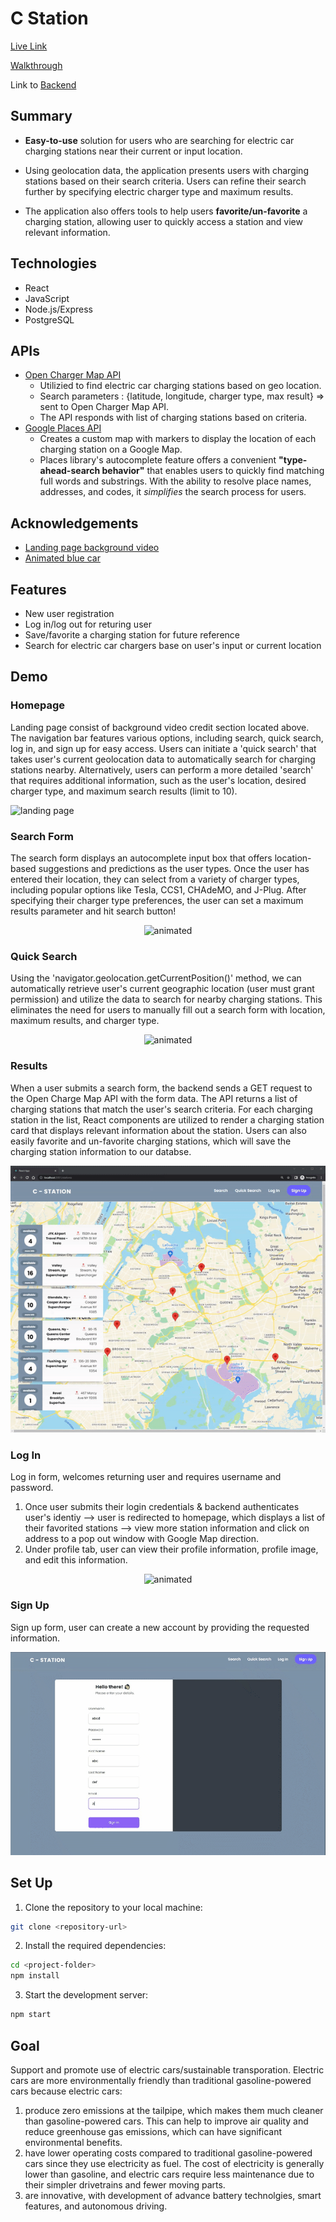 
# C Station 
[Live Link](https://cstation.netlify.app/) 

[Walkthrough](https://www.canva.com/design/DAFgv2UykLc/nO-wnIArsebZGgIHzFvBxA/view?utm_content=DAFgv2UykLc&utm_campaign=designshare&utm_medium=link&utm_source=publishsharelink) 

Link to [Backend](https://github.com/xieb3cky/CStation-Backend) 

## Summary
- **Easy-to-use** solution for users who are searching for electric car charging stations near their current or input location.

- Using geolocation data, the application presents users with charging stations based on their search criteria. Users can refine their search further by specifying electric charger type and maximum results. 

- The application also offers tools to help users **favorite/un-favorite** a charging station, allowing user to quickly access a station and view relevant information.

## Technologies
 - React
 - JavaScript
 - Node.js/Express
 - PostgreSQL


## APIs
 - [Open Charger Map API](https://openchargemap.org/site)
   - Utilizied to find electric car charging stations based on geo location. 
   - Search parameters : {latitude, longitude, charger type, max result} => sent to Open Charger Map API.
   - The API responds with list of charging stations based on criteria. 
 - [Google Places API](https://developers.google.com/maps/documentation/places/web-service/overview)
   - Creates a custom map with markers to display the location of each charging station on a Google Map.
   - Places library's autocomplete feature offers a convenient **"type-ahead-search behavior"** that enables users to quickly find matching full words and substrings. With the ability to resolve place names, addresses, and codes, it *simplifies* the search process for users.



## Acknowledgements

 - [Landing page background video](https://www.youtube.com/watch?v=M32bzsBswAk)
 - [Animated blue car](https://codepen.io/gvissing/pen/RwBMxKj)
  
## Features 
 - New user registration
 - Log in/log out for returing user
 - Save/favorite a charging station for future reference
 - Search for electric car chargers base on user's input or current location
## Demo

### Homepage 
Landing page consist of background video credit section located above. The navigation bar features various options, including search, quick search, log in, and sign up for easy access. Users can initiate a 'quick search' that takes user's current geolocation data to automatically search for charging stations nearby. Alternatively, users can perform a more detailed 'search' that requires additional information, such as the user's location, desired charger type, and maximum search results (limit to 10).
<!-- <p align="center">
  <img src="https://github.com/xieb3cky/Cstation_Frontend/blob/master/demo/landingpage.gif" alt="animated" />
</p> -->
![landing page](https://github.com/xieb3cky/Cstation_Frontend/blob/master/demo/landingpage.gif)

### Search Form 
The search form displays an autocomplete input box that offers location-based suggestions and predictions as the user types. Once the user has entered their location, they can select from a variety of charger types, including popular options like Tesla, CCS1, CHAdeMO, and J-Plug. After specifying their charger type preferences, the user can set a maximum results parameter and hit search button!
<p align="center">
  <img src="https://github.com/xieb3cky/Cstation_Frontend/blob/master/demo/searchform.gif" alt="animated" />
</p>

### Quick Search
Using the 'navigator.geolocation.getCurrentPosition()' method, we can automatically retrieve user's current geographic location (user must grant permission) and utilize the data to search for nearby charging stations. This eliminates the need for users to manually fill out a search form with location, maximum results, and charger type.
<p align="center">
  <img src="https://github.com/xieb3cky/Cstation_Frontend/blob/master/demo/quickSearch.gif" alt="animated" />
</p>


### Results
When a user submits a search form, the backend sends a GET request to the Open Charge Map API with the form data. The API returns a list of charging stations that match the user's search criteria. For each charging station in the list, React components are utilized to render a charging station card that displays relevant information about the station. Users can also easily favorite and un-favorite charging stations, which will save the charging station information to our databse.
<p align="center">
  <img src="https://github.com/xieb3cky/Cstation_Frontend/blob/master/demo/resgif.gif" alt="animated" />
</p> 

### Log In 
Log in form, welcomes returning user and requires username and password. 
1. Once user submits their login credentials & backend authenticates user's identiy --> user is redirected to homepage, which displays a list of their favorited stations --> view more station information and click on address to a pop out window with Google Map direction. 
2. Under profile tab, user can view their profile information, profile image, and edit this information. 
<p align="center">
  <img src="https://github.com/xieb3cky/Cstation_Frontend/blob/master/demo/login-profile.gif" alt="animated" />
</p> 

### Sign Up
Sign up form, user can create a new account by providing the requested information. 
<p align="center">
  <img src="https://github.com/xieb3cky/Cstation_Frontend/blob/master/demo/signup.gif" alt="animated" />
</p> 


## Set Up
1. Clone the repository to your local machine:
```bash
git clone <repository-url>
```
2. Install the required dependencies:
```bash
cd <project-folder>
npm install
```
3. Start the development server:
```bash
npm start
```

## Goal 
Support and promote use of electric cars/sustainable transporation. Electric cars are more environmentally friendly than traditional gasoline-powered cars because electric cars: 
1. produce zero emissions at the tailpipe, which makes them much cleaner than gasoline-powered cars. This can help to improve air quality and reduce greenhouse gas emissions, which can have significant environmental benefits.
2. have lower operating costs compared to traditional gasoline-powered cars since they use electricity as fuel. The cost of electricity is generally lower than gasoline, and electric cars require less maintenance due to their simpler drivetrains and fewer moving parts.
3. are innovative, with development of advance battery technolgies, smart features, and autonomous driving. 